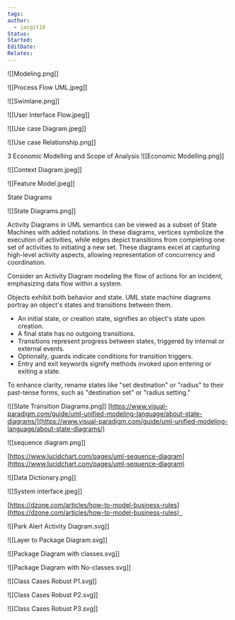 ```yaml
---
tags: 
author:
  - jacgit18
Status: 
Started: 
EditDate: 
Relates:
---
```





![[Modeling.png]]

![[Process Flow UML.jpeg]]

![[Swimlane.png]]

![[User Interface Flow.jpeg]]

![[Use case Diagram.jpeg]]

![[Use case Relationship.png]]

3 Economic Modelling and Scope of Analysis
![[Economic Modelling.png]]


![[Context Diagram.jpeg]]


![[Feature Model.jpeg]]

State Diagrams

![[State Diagrams.png]]

Activity Diagrams in UML semantics can be viewed as a subset of State Machines with added notations. In these diagrams, vertices symbolize the execution of activities, while edges depict transitions from completing one set of activities to initiating a new set. These diagrams excel at capturing high-level activity aspects, allowing representation of concurrency and coordination.

Consider an Activity Diagram modeling the flow of actions for an incident, emphasizing data flow within a system.

Objects exhibit both behavior and state. UML state machine diagrams portray an object's states and transitions between them.

- An initial state, or creation state, signifies an object's state upon creation.
- A final state has no outgoing transitions.
- Transitions represent progress between states, triggered by internal or external events.
- Optionally, guards indicate conditions for transition triggers.
- Entry and exit keywords signify methods invoked upon entering or exiting a state.

To enhance clarity, rename states like "set destination" or "radius" to their past-tense forms, such as "destination set" or "radius setting."

![[State Transition Diagrams.png]]
[https://www.visual-paradigm.com/guide/uml-unified-modeling-language/about-state-diagrams/](https://www.visual-paradigm.com/guide/uml-unified-modeling-language/about-state-diagrams/)


![[sequence diagram.png]]

[https://www.lucidchart.com/pages/uml-sequence-diagram](https://www.lucidchart.com/pages/uml-sequence-diagram)


![[Data Dictionary.png]]



![[System interface.jpeg]]

[https://dzone.com/articles/how-to-model-business-rules](https://dzone.com/articles/how-to-model-business-rules)  




![[Park Alert Activity Diagram.svg]]

![[Layer to Package Diagram.svg]]

![[Package Diagram with classes.svg]]




![[Package Diagram with No-classes.svg]]


![[Class Cases Robust P1.svg]]

![[Class Cases Robust P2.svg]]

![[Class Cases Robust P3.svg]]